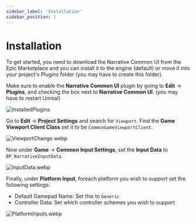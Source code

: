 ```yaml
---
sidebar_label: 'Installation'
sidebar_position: 1
---
```


# Installation

To get started, you need to download the Narrative Common UI from the Epic Marketplace and you can install it to the engine (default) or move it into your project's Plugins folder (you may have to create this folder).

Make sure to enable the **Narrative Common UI** plugin by going to **Edit** -> **Plugins**, and checking the box next to **Narrative Common UI**. (you may have to restart Unreal)

![InstalledPlugins](//img/common-ui/InstalledPlugins.webp)

Go to **Edit** -> **Project Settings** and search for `Viewport`. Find the **Game Viewport Client Class** set it to be `CommonGameViewportClient`.

![ViewportChange.webp](//img/common-ui/ViewportChange.webp)

Now under **Game** -> **Common Input Settings**, set the **Input Data** to `BP_NarrativeInputData`.

![InputData.webp](//img/common-ui/InputData.webp)

Finally, under **Platform Input**, foreach platform you wish to support set the following settings:

- Default Gamepad Name: Set this to `Generic`
- Controller Data: Set which controller schemes you wish to support

![PlatformInputs.webp](//img/common-ui/PlatformInputs.webp)